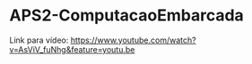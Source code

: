 # APS2-ComputacaoEmbarcada
Link para vídeo: https://www.youtube.com/watch?v=AsViV_fuNhg&feature=youtu.be
